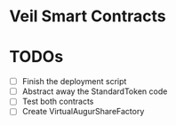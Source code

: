# Veil Smart Contracts

# TODOs

* [ ] Finish the deployment script
* [ ] Abstract away the StandardToken code
* [ ] Test both contracts
* [ ] Create VirtualAugurShareFactory
